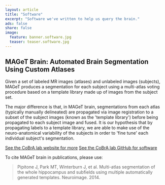 ```yaml
---
layout: article
title: "Software"
excerpt: "Software we've written to help us query the brain."
ads: false
share: false
image:
  feature: banner.software.jpg
  teaser: teaser.software.jpg
---
```


MAGeT Brain: Automated Brain Segmentation Using Custom Atlases
--------------------------------------------------------------

Given a set of labeled MR images (atlases) and unlabeled images (subjects), MAGeT produces a segmentation for each subject using a multi-atlas voting procedure based on a template library made up of images from the subject set.

The major difference is that, in MAGeT brain, segmentations from each atlas (typically manually delineated) are propagated via image registration to a subset of the subject images (known as the 'template library') before being propagated to each subject image and fused. It is our hypothesis that by propagating labels to a template library, we are able to make use of the neuro-anatomical variability of the subjects in order to 'fine tune' each individual subject's segmentation.

[See the CoBrA lab website for more](http://cobralab.ca)
[See the CoBrA lab GitHub for software](https://github.com/CobraLab/MAGeTbrain)

To cite MAGeT brain in publications, please use:

> Pipitone J, Park MT, Winterburn J, et al. Multi-atlas segmentation of the whole hippocampus and subfields using multiple automatically generated templates. Neuroimage. 2014.

